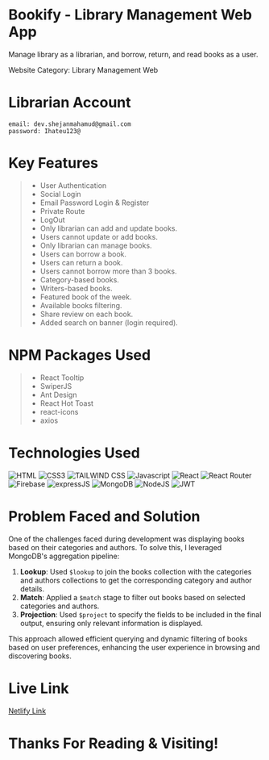 # Bookify - Library Management Web App

<p>Manage library as a librarian, and borrow, return, and read books as a user.</p>
<p>Website Category: Library Management Web</p>

# Librarian Account

```
email: dev.shejanmahamud@gmail.com
password: Ihateu123@
```

# Key Features

> - User Authentication
> - Social Login
> - Email Password Login & Register
> - Private Route
> - LogOut
> - Only librarian can add and update books.
> - Users cannot update or add books.
> - Only librarian can manage books.
> - Users can borrow a book.
> - Users can return a book.
> - Users cannot borrow more than 3 books.
> - Category-based books.
> - Writers-based books.
> - Featured book of the week.
> - Available books filtering.
> - Share review on each book.
> - Added search on banner (login required).

# NPM Packages Used

> - React Tooltip
> - SwiperJS
> - Ant Design
> - React Hot Toast
> - react-icons
> - axios

# Technologies Used

![HTML](https://img.shields.io/badge/HTML5-E34F26?style=for-the-badge&logo=html5&logoColor=white)
![CSS3](https://img.shields.io/badge/CSS3-1572B6?style=for-the-badge&logo=css3&logoColor=white)
![TAILWIND CSS](https://img.shields.io/badge/TAILWINDCSS-37B6F1?style=for-the-badge&logo=tailwindcss&logoColor=white)
![Javascript](https://img.shields.io/badge/Javascript-F0DB4F?style=for-the-badge&labelColor=black&logo=javascript&logoColor=F0DB4F)
![React](https://img.shields.io/badge/REACT-37B6F1?style=for-the-badge&logo=react&logoColor=white)
![React Router](https://img.shields.io/badge/REACT%20ROUTER-red?style=for-the-badge&logo=react-router&logoColor=white)
![Firebase](https://img.shields.io/badge/FIREBASE-yellow?style=for-the-badge&logo=firebase&logoColor=white)
![expressJS](https://img.shields.io/badge/EXPRESS-3C873A?style=for-the-badge&logo=express&logoColor=white)
![MongoDB](https://img.shields.io/badge/MONGODB-4DB33D?style=for-the-badge&logo=mongodb&logoColor=white)
![NodeJS](https://img.shields.io/badge/NODEJS-3C873A?style=for-the-badge&logo=nodedotjs&logoColor=white)
![JWT](https://img.shields.io/badge/JWT-black?style=for-the-badge&logo=JSON%20web%20tokens)

# Problem Faced and Solution

One of the challenges faced during development was displaying books based on their categories and authors. To solve this, I leveraged MongoDB's aggregation pipeline:

1. **Lookup**: Used `$lookup` to join the books collection with the categories and authors collections to get the corresponding category and author details.
2. **Match**: Applied a `$match` stage to filter out books based on selected categories and authors.
3. **Projection**: Used `$project` to specify the fields to be included in the final output, ensuring only relevant information is displayed.

This approach allowed efficient querying and dynamic filtering of books based on user preferences, enhancing the user experience in browsing and discovering books.

# Live Link

[Netlify Link](https://bookify-library.netlify.app/)

# Thanks For Reading & Visiting!
